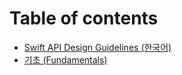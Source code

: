 # Table of contents

* [Swift API Design Guidelines \(한국어\)](README.md)
* [기초 \(Fundamentals\)](fundamentals.md)

